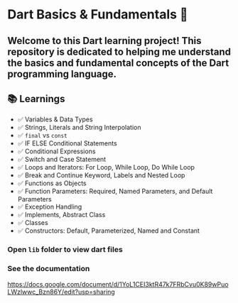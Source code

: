 # Dart Basics & Fundamentals 🚀

Welcome to this Dart learning project! This repository is dedicated to helping me understand the **basics** and **fundamental concepts** of the Dart programming language. 
---

## 📚 Learnings

- ✅ Variables & Data Types
- ✅ Strings, Literals and String Interpolation
- ✅ `final` vs `const`
- ✅ IF ELSE Conditional Statements
- ✅ Conditional Expressions
- ✅ Switch and Case Statement
- ✅ Loops and Iterators: For Loop, While Loop, Do While Loop
- ✅ Break and Continue Keyword, Labels and Nested Loop
- ✅ Functions as Objects
- ✅ Function Parameters: Required, Named Parameters, and Default Parameters
- ✅ Exception Handling
- ✅ Implements, Abstract Class
- ✅ Classes
- ✅ Constructors: Default, Parameterized, Named and Constant


### Open `lib` folder to view dart files


### See the documentation

https://docs.google.com/document/d/1YoL1CEI3ktR47k7FRbCvu0K89wPuoLWzlwwc_Bzn86Y/edit?usp=sharing
